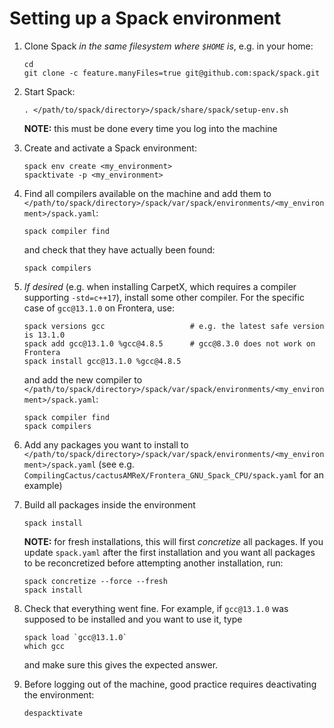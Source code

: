 # Setting up a Spack environment

1. Clone Spack *in the same filesystem where `$HOME` is*, e.g. in your home:
   ```
   cd
   git clone -c feature.manyFiles=true git@github.com:spack/spack.git
   ```

2. Start Spack:
   ```
   . </path/to/spack/directory>/spack/share/spack/setup-env.sh
   ```
   **NOTE:** this must be done every time you log into the machine

3. Create and activate a Spack environment:
   ```
   spack env create <my_environment>
   spacktivate -p <my_environment>
   ```

4. Find all compilers available on the machine and add them to `</path/to/spack/directory>/spack/var/spack/environments/<my_environment>/spack.yaml`:
   ```
   spack compiler find
   ```
   and check that they have actually been found:
   ```
   spack compilers
   ```

5. *If desired* (e.g. when installing CarpetX, which requires a compiler supporting `-std=c++17`), install some other compiler. For the specific case of `gcc@13.1.0` on Frontera, use:
   ```
   spack versions gcc                   # e.g. the latest safe version is 13.1.0
   spack add gcc@13.1.0 %gcc@4.8.5      # gcc@8.3.0 does not work on Frontera
   spack install gcc@13.1.0 %gcc@4.8.5
   ```
   and add the new compiler to `</path/to/spack/directory>/spack/var/spack/environments/<my_environment>/spack.yaml`:
   ```
   spack compiler find
   spack compilers
   ```

6. Add any packages you want to install to `</path/to/spack/directory>/spack/var/spack/environments/<my_environment>/spack.yaml` (see e.g. `CompilingCactus/cactusAMReX/Frontera_GNU_Spack_CPU/spack.yaml` for an example)

7. Build all packages inside the environment
   ```
   spack install
   ```
   **NOTE:** for fresh installations, this will first *concretize* all packages. If you update `spack.yaml` after the first installation and you want all packages to be reconcretized before attempting another installation, run:
   ```
   spack concretize --force --fresh
   spack install
   ```

8. Check that everything went fine. For example, if `gcc@13.1.0` was supposed to be installed and you want to use it, type
   ```
   spack load `gcc@13.1.0`
   which gcc
   ```
   and make sure this gives the expected answer.

7. Before logging out of the machine, good practice requires deactivating the environment:
   ```
   despacktivate
   ```
